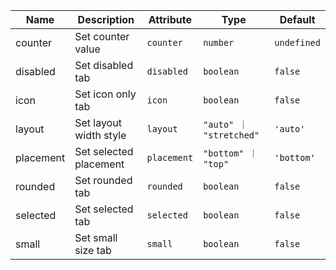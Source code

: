 | Name       | Description                   | Attribute        | Type                                      | Default             |
|------------|-------------------------------|------------------|-------------------------------------------|---------------------|
|counter| Set counter value | `counter` | `number` | `undefined` |
|disabled| Set disabled tab | `disabled` | `boolean` | `false` |
|icon| Set icon only tab | `icon` | `boolean` | `false` |
|layout| Set layout width style | `layout` | `"auto" ｜ "stretched"` | `'auto'` |
|placement| Set selected placement | `placement` | `"bottom" ｜ "top"` | `'bottom'` |
|rounded| Set rounded tab | `rounded` | `boolean` | `false` |
|selected| Set selected tab | `selected` | `boolean` | `false` |
|small| Set small size tab | `small` | `boolean` | `false` |
